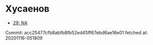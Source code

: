 # Хусаенов
- [29: NA](29.md)

Commit: acc25477cfb8abfb8fb52ed45ff67ebd6ae16e01
 fetched at: 20201116-051809
